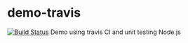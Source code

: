# demo-travis
[![Build Status](https://travis-ci.org/dongtanhuy/demo-travis.svg?branch=master)](https://travis-ci.org/dongtanhuy/demo-travis)
Demo using travis CI and  unit testing Node.js

